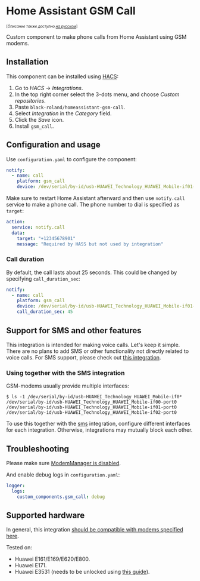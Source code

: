 # Home Assistant GSM Call

<sub><sup>[_Описание также доступно [на русском](./README.ru.md)_]</sub></sup>

Custom component to make phone calls from Home Assistant using GSM modems.

## Installation

This component can be installed using [HACS](https://hacs.xyz/):

1. Go to _HACS_ → _Integrations_.
1. In the top right corner select the 3-dots menu, and choose _Custom repositories_.
1. Paste `black-roland/homeassistant-gsm-call`.
1. Select _Integration_ in the _Category_ field.
1. Click the _Save_ icon.
1. Install `gsm_call`.

## Configuration and usage

Use `configuration.yaml` to configure the component:

```yaml
notify:
  - name: call
    platform: gsm_call
    device: /dev/serial/by-id/usb-HUAWEI_Technology_HUAWEI_Mobile-if01-port0 # modem device path
```

Make sure to restart Home Assistant afterward and then use `notify.call` service to make a phone call. The phone number to dial is specified as `target`:

```yaml
action:
  service: notify.call
  data:
    target: "+12345678901"
    message: "Required by HASS but not used by integration"
```

### Call duration

By default, the call lasts about 25 seconds. This could be changed by specifying `call_duration_sec`:

```yaml
notify:
  - name: call
    platform: gsm_call
    device: /dev/serial/by-id/usb-HUAWEI_Technology_HUAWEI_Mobile-if01-port0
    call_duration_sec: 45
```

## Support for SMS and other features

This integration is intended for making voice calls. Let's keep it simple. There are no plans to add SMS or other functionality not directly related to voice calls. For SMS support, please check out [this integration](https://www.home-assistant.io/integrations/sms/).

### Using together with the SMS integration

GSM-modems usually provide multiple interfaces:

```shell
$ ls -1 /dev/serial/by-id/usb-HUAWEI_Technology_HUAWEI_Mobile-if0*
/dev/serial/by-id/usb-HUAWEI_Technology_HUAWEI_Mobile-if00-port0
/dev/serial/by-id/usb-HUAWEI_Technology_HUAWEI_Mobile-if01-port0
/dev/serial/by-id/usb-HUAWEI_Technology_HUAWEI_Mobile-if02-port0
```

To use this together with the [sms](https://www.home-assistant.io/integrations/sms/) integration, configure different interfaces for each integration. Otherwise, integrations may mutually block each other.

## Troubleshooting

Please make sure [ModemManager is disabled](https://askubuntu.com/questions/216114/how-can-i-remove-modem-manager-from-boot/612646).

And enable debug logs in `configuration.yaml`:

```yaml
logger:
  logs:
    custom_components.gsm_call: debug
```

## Supported hardware

In general, this integration [should be compatible with modems specified here](https://www.home-assistant.io/integrations/sms/#list-of-modems-known-to-work).

Tested on:

- Huawei E161/E169/E620/E800.
- Huawei E171.
- Huawei E3531 (needs to be unlocked using [this guide](http://blog.asiantuntijakaveri.fi/2015/07/convert-huawei-e3372h-153-from.html)).
